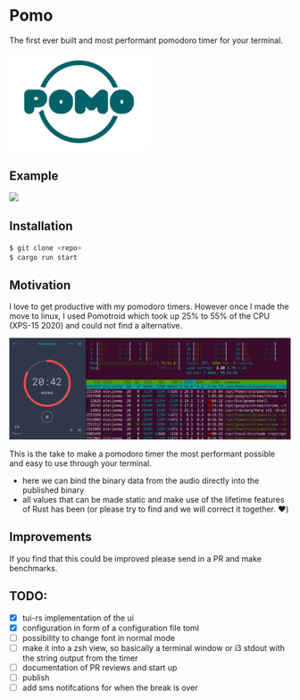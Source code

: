 # Pomo

The first ever built and most performant pomodoro timer for your terminal.

<img src="./images/pomo-logo-transparent.png" alt="drawing" width="250"/>

## Example
<img src="./docs/pomo.mov"/>

## Installation

```bash
$ git clone <repo>
$ cargo run start
```

## Motivation

I love to get productive with my pomodoro timers. However once I made the move to linux, I used Pomotroid which took up 25% to 55% of the CPU (XPS-15 2020) and could not find a alternative.

<img src="./images/pomotroid-cpu-usage.png" alt="drawing" width="550"/>

This is the take to make a pomodoro timer the most performant possible and easy to use through your terminal.

- here we can bind the binary data from the audio directly into the published binary
- all values that can be made static and make use of the lifetime features of Rust has been (or please try to find and we will correct it together. :heart:)

## Improvements

If you find that this could be improved please send in a PR and make benchmarks.

## TODO:

- [x] tui-rs implementation of the ui
- [x] configuration in form of a configuration file toml
- [ ] possibility to change font in normal mode
- [ ] make it into a zsh view, so basically a terminal window or i3 stdout with the string output from the timer
- [ ] documentation of PR reviews and start up
- [ ] publish
- [ ] add sms notifcations for when the break is over
